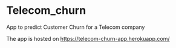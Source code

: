# Telecom_churn
App to predict Customer Churn for a Telecom company

The app is hosted on https://telecom-churn-app.herokuapp.com/
